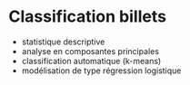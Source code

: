 # Classification billets

* statistique descriptive
* analyse en composantes principales
* classification automatique (k-means)
* modélisation de type régression logistique
